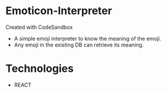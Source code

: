 # Emoticon-Interpreter
Created with CodeSandbox

* A simple emoji interpreter to know the meaning of the emoji.
* Any emoji in the existing DB can retrieve its meaning.

# Technologies
* REACT

